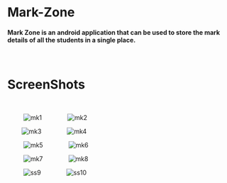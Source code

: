 # Mark-Zone

#### Mark Zone is an android application that can be used to store the mark details of all the students in a single place.
<p>&nbsp;</p>

# ScreenShots
<p>&nbsp;</p>


 &emsp; &emsp; ![mk1](https://user-images.githubusercontent.com/68753421/129863789-186a9685-a19c-4482-b55a-70a21f2e1887.png) &emsp; &emsp; &emsp;
![mk2](https://user-images.githubusercontent.com/68753421/129865378-05c81b4f-3d80-43d1-86dc-d8e14658f29c.png)



 &emsp; &emsp;![mk3](https://user-images.githubusercontent.com/68753421/129863808-4898f4c9-841c-430d-9dcf-d52c2f339cd6.png) &emsp; &emsp; &emsp;
![mk4](https://user-images.githubusercontent.com/68753421/129865504-3446d9a5-339d-46e8-a9b0-85a759649755.png)



 &emsp; &emsp; ![mk5](https://user-images.githubusercontent.com/68753421/129863861-5feac260-b759-4715-8bc9-0846fa6a72e9.png) &emsp; &emsp; &emsp;
![mk6](https://user-images.githubusercontent.com/68753421/129865545-2e154571-b5e8-4447-a3ae-5810cdae8299.png)



 &emsp; &emsp; ![mk7](https://user-images.githubusercontent.com/68753421/129863876-a7fd08e8-3686-422a-aa34-2501f49c0225.png) &emsp; &emsp; &emsp;
![mk8](https://user-images.githubusercontent.com/68753421/129865964-8fa54281-03f4-478a-b464-20dded048add.png)



 &emsp; &emsp; ![ss9](https://user-images.githubusercontent.com/68753421/129863897-40f8f518-33a3-48eb-99e6-5cc952b4a893.png) &emsp; &emsp; &emsp;
![ss10](https://user-images.githubusercontent.com/68753421/129865999-0214172b-118f-481d-8065-494d71f0ad3d.png)





































